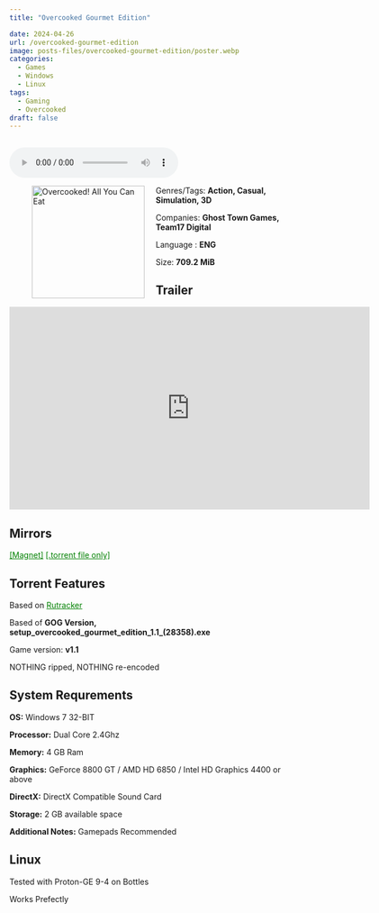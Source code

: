 ```yaml
---
title: "Overcooked Gourmet Edition"

date: 2024-04-26
url: /overcooked-gourmet-edition
image: posts-files/overcooked-gourmet-edition/poster.webp
categories:
  - Games
  - Windows
  - Linux
tags:
  - Gaming
  - Overcooked
draft: false
---
```

##

<style>
  body.dark-mode,
  body.dark-mode main * {
    background: url('/posts-files/overcooked-gourmet-edition/background.webp') center center fixed no-repeat;
    background-size: 100% 100%;
    background-size: cover;
    color: #f5f5f5;
  }
</style>
<script>
    document.addEventListener('DOMContentLoaded', function () {
        var body = document.body;
        var switcher = document.querySelector('.js-toggle');
                body.classList.add('dark-mode');
                // Save user preference in storage
                localStorage.setItem('darkMode', 'true');
            
        });
</script>

<audio controls autoplay>
  <source src="/posts-files/overcooked-gourmet-edition/poster.webp/music.mp3" type="audio/mp3">
  Your browser does not support the audio tag.
</audio>

<figure style="float: left; margin-right: 20px;">
  <img src="/posts-files/overcooked-gourmet-edition/poster.webp" alt="Overcooked! All You Can Eat" style="width: 200px;">
</figure>

Genres/Tags: **Action, Casual, Simulation, 3D**

Companies: **Ghost Town Games, Team17 Digital**

Language : **ENG**

Size: **709.2 MiB**

## Trailer
<iframe width="640" height="360" src="https://www.youtube.com/embed/4zXCeg3JoJs" title="Overcooked - Gourmet Edition Launch Trailer" frameborder="0" allow="accelerometer; autoplay; clipboard-write; encrypted-media; gyroscope; picture-in-picture; web-share" allowfullscreen></iframe>

## Mirrors
<a href="magnet:?xt=urn:btih:NUY74YRQUUK7KG52FEHOIKFXS2MSO3PG&dn=Overcooked%20Gourmet%20Edition" style="color: green;">[Magnet]</a>
<a href="https://www.dropbox.com/scl/fi/4ef5dgvz9suffq5rhhtem/Overcooked-Gourmet-Edition.torrent?rlkey=l87ncly1wwgxkbweabeaklt7t&st=jogru6bq&dl=1" style="color: green;">[.torrent file only]</a>

## Torrent Features
Based on <a href="https://rutracker.net/forum/viewtopic.php?t=5877345" style="color: green;">Rutracker</a>

Based of **GOG Version, setup_overcooked_gourmet_edition_1.1_(28358).exe**

Game version: **v1.1**

NOTHING ripped, NOTHING re-encoded

## System Requrements
**OS:** Windows 7 32-BIT

**Processor:** Dual Core 2.4Ghz

**Memory:** 4 GB Ram

**Graphics:** GeForce 8800 GT / AMD HD 6850 / Intel HD Graphics 4400 or above

**DirectX:** DirectX Compatible Sound Card

**Storage:** 2 GB available space

**Additional Notes:** Gamepads Recommended

## Linux

Tested with Proton-GE 9-4 on Bottles

Works Prefectly